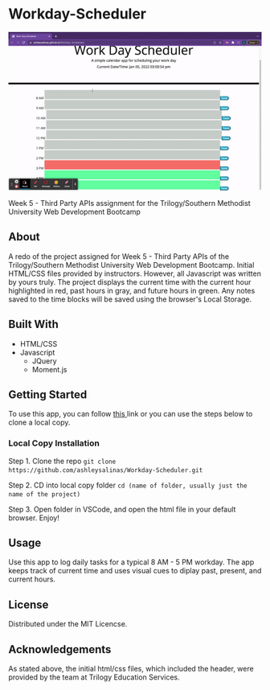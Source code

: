 # Workday-Scheduler

![](workdayscheduler.gif)


Week 5 - Third Party APIs assignment for the Trilogy/Southern Methodist University Web Development Bootcamp

## About
A redo of the project assigned for Week 5 - Third Party APIs of the Trilogy/Southern Methodist University Web Development Bootcamp. Initial HTML/CSS files provided by instructors. However, all Javascript was written by yours truly. The project displays the current time with the current hour highlighted in red, past hours in gray, and future hours in green. Any notes saved to the time blocks will be saved using the browser's Local Storage.

## Built With
* HTML/CSS
* Javascript 
  * JQuery
  * Moment.js

## Getting Started
To use this app, you can follow <a href="https://ashleysalinas.github.io/Workday-Scheduler/"> this </a> link or you can use the steps below to clone a local copy.

### Local Copy Installation
  Step 1. Clone the repo
  ``` git clone https://github.com/ashleysalinas/Workday-Scheduler.git ```
  
  Step 2. CD into local copy folder 
  ``` cd (name of folder, usually just the name of the project) ```
  
  Step 3. Open folder in VSCode, and open the html file in your default browser. Enjoy!
  
  ## Usage
 Use this app to log daily tasks for a typical 8 AM - 5 PM workday. The app keeps track of current time and uses visual cues to diplay past, present, and current hours.
 
 ## License
 Distributed under the MIT Licencse.
 
 ## Acknowledgements
  As stated above, the initial html/css files, which included the header, were provided by the team at Trilogy Education Services.

